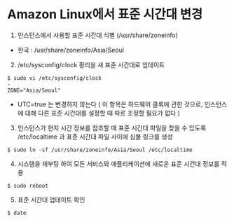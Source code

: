 # Amazon Linux에서 표준 시간대 변경

1. 인스턴스에서 사용할 표준 시간대 식별 (/usr/share/zoneinfo)
  - 한국 : /usr/share/zoneinfo/Asia/Seoul
2. /etc/sysconfig/clock 팡리을 새 표준 시간대로 업데이트
  ```
  $ sudo vi /etc/sysconfig/clock
  -
  ZONE="Asia/Seoul"
  ```
  - UTC=true 는 변경하지 않는다 ( 이 항목은 하드웨어 클록에 관한 것으로, 인스턴스에 대해 다른 표준 시간대를 설정할 때 따로 조정할 필요가 없다 )
  
3. 인스턴스가 현지 시간 정보를 참조할 때 표준 시간대 파일을 찾을 수 있도록 /etc/localtime 과 표준 시간대 파일 사이에 심볼 링크를 생성
  ```
  $ sudo ln -sf /usr/share/zoneinfo/Asia/Seoul /etc/localtime
  ```
4. 시스템을 재부팅 하여 모든 서비스와 애플리케이션에 새로운 표준 시간대 정보를 적용
  ```
  $ sudo reboot
  ```
5. 표준 시간대 업데이트 확인
  ```
  $ date
  ```
